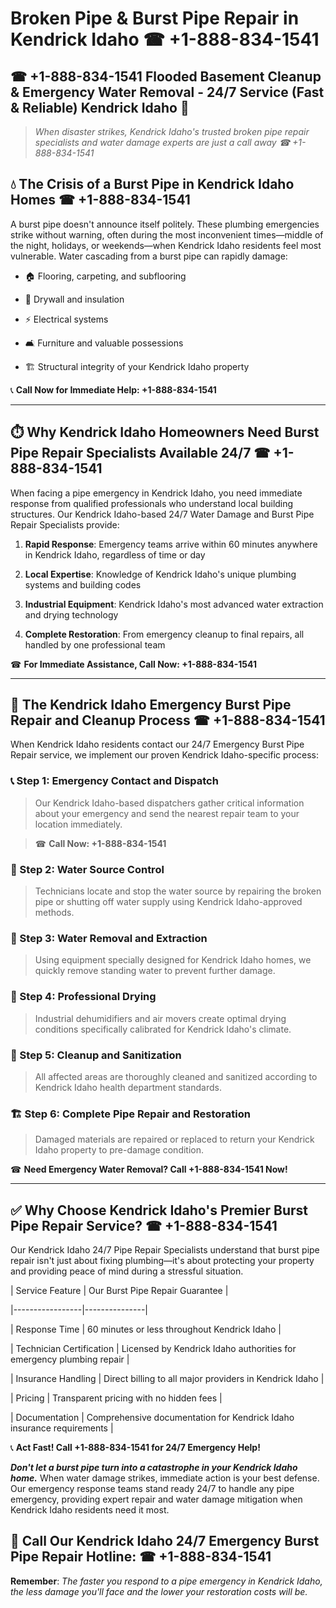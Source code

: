# Broken Pipe & Burst Pipe Repair in Kendrick Idaho ☎ +1-888-834-1541  
## ☎ +1-888-834-1541 Flooded Basement Cleanup & Emergency Water Removal - 24/7 Service (Fast & Reliable) Kendrick Idaho 🚨  

> *When disaster strikes, Kendrick Idaho's trusted broken pipe repair specialists and water damage experts are just a call away ☎ +1-888-834-1541*  

## 💧 The Crisis of a Burst Pipe in Kendrick Idaho Homes ☎ +1-888-834-1541  

A burst pipe doesn't announce itself politely. These plumbing emergencies strike without warning, often during the most inconvenient times—middle of the night, holidays, or weekends—when Kendrick Idaho residents feel most vulnerable. Water cascading from a burst pipe can rapidly damage:  

* 🏠 Flooring, carpeting, and subflooring  
* 🧱 Drywall and insulation  
* ⚡ Electrical systems  
* 🛋️ Furniture and valuable possessions  
* 🏗️ Structural integrity of your Kendrick Idaho property  

📞 **Call Now for Immediate Help: +1-888-834-1541**  

---  

## ⏱️ Why Kendrick Idaho Homeowners Need Burst Pipe Repair Specialists Available 24/7 ☎ +1-888-834-1541  

When facing a pipe emergency in Kendrick Idaho, you need immediate response from qualified professionals who understand local building structures. Our Kendrick Idaho-based 24/7 Water Damage and Burst Pipe Repair Specialists provide:  

1. **Rapid Response**: Emergency teams arrive within 60 minutes anywhere in Kendrick Idaho, regardless of time or day  
2. **Local Expertise**: Knowledge of Kendrick Idaho's unique plumbing systems and building codes  
3. **Industrial Equipment**: Kendrick Idaho's most advanced water extraction and drying technology  
4. **Complete Restoration**: From emergency cleanup to final repairs, all handled by one professional team  

☎ **For Immediate Assistance, Call Now: +1-888-834-1541**  

---  

## 🔧 The Kendrick Idaho Emergency Burst Pipe Repair and Cleanup Process ☎ +1-888-834-1541  

When Kendrick Idaho residents contact our 24/7 Emergency Burst Pipe Repair service, we implement our proven Kendrick Idaho-specific process:  

### 📞 Step 1: Emergency Contact and Dispatch  
> Our Kendrick Idaho-based dispatchers gather critical information about your emergency and send the nearest repair team to your location immediately.  
> ☎ **Call Now: +1-888-834-1541**  

### 🚿 Step 2: Water Source Control  
> Technicians locate and stop the water source by repairing the broken pipe or shutting off water supply using Kendrick Idaho-approved methods.  

### 🌊 Step 3: Water Removal and Extraction  
> Using equipment specially designed for Kendrick Idaho homes, we quickly remove standing water to prevent further damage.  

### 💨 Step 4: Professional Drying  
> Industrial dehumidifiers and air movers create optimal drying conditions specifically calibrated for Kendrick Idaho's climate.  

### 🧼 Step 5: Cleanup and Sanitization  
> All affected areas are thoroughly cleaned and sanitized according to Kendrick Idaho health department standards.  

### 🏗️ Step 6: Complete Pipe Repair and Restoration  
> Damaged materials are repaired or replaced to return your Kendrick Idaho property to pre-damage condition.  

☎ **Need Emergency Water Removal? Call +1-888-834-1541 Now!**  

---  

## ✅ Why Choose Kendrick Idaho's Premier Burst Pipe Repair Service? ☎ +1-888-834-1541  

Our Kendrick Idaho 24/7 Pipe Repair Specialists understand that burst pipe repair isn't just about fixing plumbing—it's about protecting your property and providing peace of mind during a stressful situation.  

| Service Feature | Our Burst Pipe Repair Guarantee |  
|-----------------|---------------|  
| Response Time | 60 minutes or less throughout Kendrick Idaho |  
| Technician Certification | Licensed by Kendrick Idaho authorities for emergency plumbing repair |  
| Insurance Handling | Direct billing to all major providers in Kendrick Idaho |  
| Pricing | Transparent pricing with no hidden fees |  
| Documentation | Comprehensive documentation for Kendrick Idaho insurance requirements |  

📞 **Act Fast! Call +1-888-834-1541 for 24/7 Emergency Help!**  

***Don't let a burst pipe turn into a catastrophe in your Kendrick Idaho home.*** When water damage strikes, immediate action is your best defense. Our emergency response teams stand ready 24/7 to handle any pipe emergency, providing expert repair and water damage mitigation when Kendrick Idaho residents need it most.  

## 📱 Call Our Kendrick Idaho 24/7 Emergency Burst Pipe Repair Hotline: ☎ +1-888-834-1541  

**Remember**: *The faster you respond to a pipe emergency in Kendrick Idaho, the less damage you'll face and the lower your restoration costs will be.*